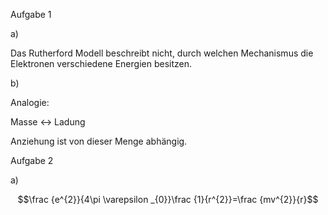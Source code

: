 Aufgabe 1

a)

Das Rutherford Modell beschreibt nicht, durch welchen Mechanismus die Elektronen verschiedene Energien besitzen.

b)

Analogie:

Masse <-> Ladung

Anziehung ist von dieser Menge abhängig.

Aufgabe 2

a)

$$\frac {e^{2}}{4\pi \varepsilon _{0}}\frac {1}{r^{2}}=\frac {mv^{2}}{r}$$

